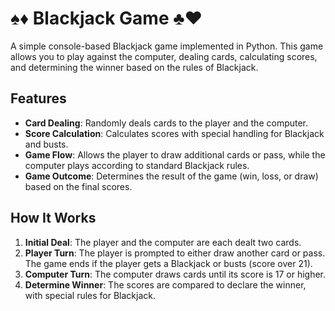 # ♠️♦️ Blackjack Game ♣️♥️

A simple console-based Blackjack game implemented in Python. This game allows you to play against the computer, dealing cards, calculating scores, and determining the winner based on the rules of Blackjack.

## Features

- **Card Dealing**: Randomly deals cards to the player and the computer.
- **Score Calculation**: Calculates scores with special handling for Blackjack and busts.
- **Game Flow**: Allows the player to draw additional cards or pass, while the computer plays according to standard Blackjack rules.
- **Game Outcome**: Determines the result of the game (win, loss, or draw) based on the final scores.

## How It Works

1. **Initial Deal**: The player and the computer are each dealt two cards.
2. **Player Turn**: The player is prompted to either draw another card or pass. The game ends if the player gets a Blackjack or busts (score over 21).
3. **Computer Turn**: The computer draws cards until its score is 17 or higher.
4. **Determine Winner**: The scores are compared to declare the winner, with special rules for Blackjack.


